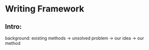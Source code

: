 # Writing Framework

## Intro:
background: 
    existing methods -> unsolved problem -> our idea -> our method
    